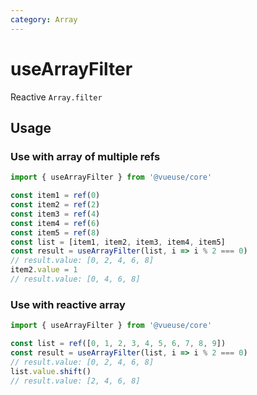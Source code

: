```yaml
---
category: Array
---
```


# useArrayFilter

Reactive `Array.filter`

## Usage

### Use with array of multiple refs

```ts
import { useArrayFilter } from '@vueuse/core'

const item1 = ref(0)
const item2 = ref(2)
const item3 = ref(4)
const item4 = ref(6)
const item5 = ref(8)
const list = [item1, item2, item3, item4, item5]
const result = useArrayFilter(list, i => i % 2 === 0)
// result.value: [0, 2, 4, 6, 8]
item2.value = 1
// result.value: [0, 4, 6, 8]
```

### Use with reactive array

```ts
import { useArrayFilter } from '@vueuse/core'

const list = ref([0, 1, 2, 3, 4, 5, 6, 7, 8, 9])
const result = useArrayFilter(list, i => i % 2 === 0)
// result.value: [0, 2, 4, 6, 8]
list.value.shift()
// result.value: [2, 4, 6, 8]
```
